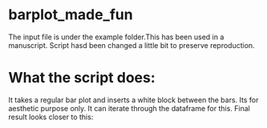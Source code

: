 # barplot_made_fun

The input file is under the example folder.This has been used in a manuscript. Script hasd been changed a little bit to preserve reproduction. 

What the script does:
====================
It takes a regular bar plot and inserts a white block between the bars. Its for aesthetic purpose  only. It can iterate through the dataframe for this. 
Final result looks closer to this:
<img source = example/Example_barplot.pdf>
